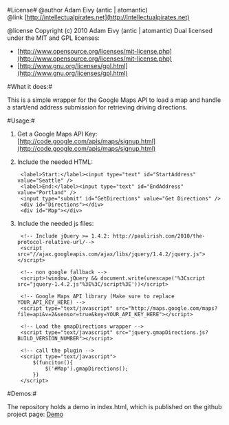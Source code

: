 #License#
@author Adam Eivy (antic | atomantic)  
@link [http://intellectualpirates.net](http://intellectualpirates.net)  

@license Copyright (c) 2010 Adam Eivy (antic | atomantic) Dual licensed under the MIT and GPL licenses:  
 * [http://www.opensource.org/licenses/mit-license.php](http://www.opensource.org/licenses/mit-license.php)  
 * [http://www.gnu.org/licenses/gpl.html](http://www.gnu.org/licenses/gpl.html)

#What it does:#

This is a simple wrapper for the Google Maps API to load a map and handle a start/end address submission for retrieving driving directions.

#Usage:#

1. Get a Google Maps API Key: [http://code.google.com/apis/maps/signup.html](http://code.google.com/apis/maps/signup.html)
2. Include the needed HTML:

		<label>Start:</label><input type="text" id="StartAddress" value="Seattle" />
		<label>End:</label><input type="text" id="EndAddress" value="Portland" />
		<input type="submit" id="GetDirections" value="Get Directions" />
		<div id="Directions"></div>
		<div id="Map"></div>

3. Include the needed js files:

		<!-- Include jQuery >= 1.4.2: http://paulirish.com/2010/the-protocol-relative-url/-->
		<script src="//ajax.googleapis.com/ajax/libs/jquery/1.4.2/jquery.js"></script>	 
	
		<!-- non google fallback -->
		<script>!window.jQuery && document.write(unescape('%3Cscript src="jquery-1.4.2.js"%3E%3C/script%3E'))</script>  
		
		<!-- Google Maps API library (Make sure to replace YOUR_API_KEY_HERE) -->
		<script type="text/javascript" src="http://maps.google.com/maps?file=api&v=2&sensor=true&key=YOUR_API_KEY_HERE"></script>

		<!-- Load the gmapDirections wrapper -->
		<script type="text/javascript" src="jquery.gmapDirections.js?BUILD_VERSION_NUMBER"></script>

		<!-- call the plugin -->
		<script type="text/javascript">
			$(funciton(){
				$('#Map').gmapDirections();
			})
		</script>

#Demos:#

The repository holds a demo in index.html, which is published on the github project page:
[Demo](http://atomantic.github.com/jquery.gmapDirections)